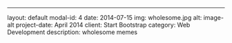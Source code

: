 ---
layout: default
modal-id: 4
date: 2014-07-15
img: wholesome.jpg
alt: image-alt
project-date: April 2014
client: Start Bootstrap
category: Web Development
description: wholesome memes
